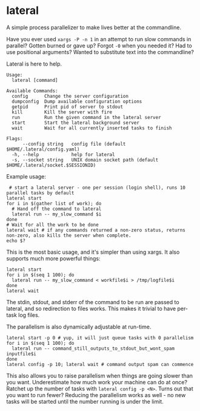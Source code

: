 # lateral

A simple process parallelizer to make lives better at the commandline.

Have you ever used `xargs -P -n 1` in an attempt to run slow commands in parallel? Gotten burned or gave up? Forgot `-0` when you needed it? Had to use positional arguments? Wanted to substitute text into the commandline?

Lateral is here to help.

    Usage:
      lateral [command]
 
    Available Commands:
      config      Change the server configuration
      dumpconfig  Dump available configuration options
      getpid      Print pid of server to stdout
      kill        Kill the server with fire
      run         Run the given command in the lateral server
      start       Start the lateral background server
      wait        Wait for all currently inserted tasks to finish
 
    Flags:
          --config string   config file (default $HOME/.lateral/config.yaml)
      -h, --help            help for lateral
      -s, --socket string   UNIX domain socket path (default $HOME/.lateral/socket.$SESSIONID)


Example usage:

     # start a lateral server - one per session (login shell), runs 10 parallel tasks by default
    lateral start
    for i in $(gather list of work); do
      # Hand off the command to lateral
      lateral run -- my_slow_command $i
    done
    # Wait for all the work to be done
    lateral wait # if any commands returned a non-zero status, returns non-zero, also kills the server when complete.
    echo $?

This is the most basic usage, and it's simpler than using xargs.
It also supports much more powerful things:

    lateral start
    for i in $(seq 1 100); do
      lateral run -- my_slow_command < workfile$i > /tmp/logfile$i
    done
    lateral wait

The stdin, stdout, and stderr of the command to be run are passed to lateral, and so redirection to files works. This makes it trivial to have per-task log files.

The parallelism is also dynamically adjustable at run-time.

    lateral start -p 0 # yup, it will just queue tasks with 0 parallelism
    for i in $(seq 1 100); do
      lateral run -- command_still_outputs_to_stdout_but_wont_spam inputfile$i
    done
    lateral config -p 10; lateral wait # command output spam can commence


This also allows you to raise parallelism when things are going slower than you want. Underestimate how much work your machine can do at once? Ratchet up the number of tasks with `lateral config -p <N>`.
Turns out that you want to run fewer? Reducing the parallelism works as well - no new tasks will be started until the number running is under the limit.
